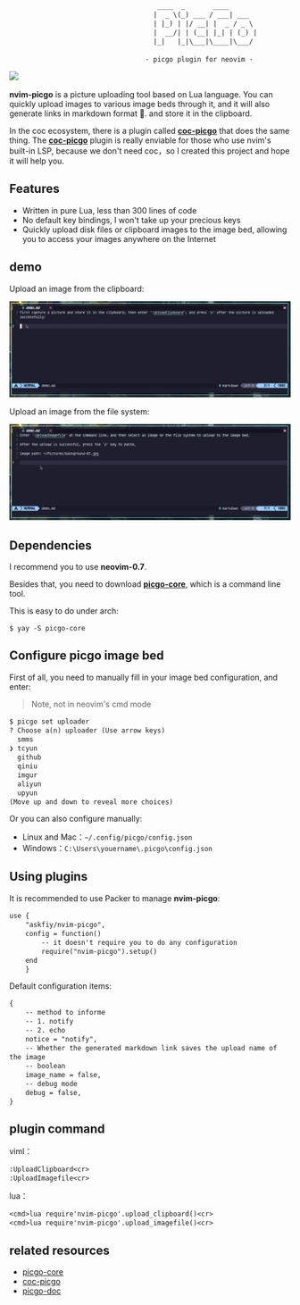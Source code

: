                                         ____  _       ____
                                        |  _ \(_) ___ / ___| ___
                                        | |_) | |/ __| |  _ / _ \
                                        |  __/| | (__| |_| | (_) |
                                        |_|   |_|\___|\____|\___/

                                      · picgo plugin for neovim ·

![](https://img.shields.io/badge/Perfect-neovim%20picgo-green)

**nvim-picgo** is a picture uploading tool based on Lua language. You can quickly upload images to various image beds through it, and it will also generate links in markdown format 🔗. and store it in the clipboard.

In the coc ecosystem, there is a plugin called **[coc-picgo](https://github.com/PLDaily/coc-picgo)** that does the same thing.
The **[coc-picgo](https://github.com/PLDaily/coc-picgo)** plugin is really enviable for those who use nvim's built-in LSP, because we don't need coc，so I created this project and hope it will help you.

## Features

- Written in pure Lua, less than 300 lines of code
- No default key bindings, I won't take up your precious keys
- Quickly upload disk files or clipboard images to the image bed, allowing you to access your images anywhere on the Internet

## demo

Upload an image from the clipboard:

![](./demo/demo1.gif)

Upload an image from the file system:

![](./demo/demo2.gif)

## Dependencies

I recommend you to use **neovim-0.7**.

Besides that, you need to download **[picgo-core](https://github.com/PicGo/PicGo-Core)**, which is a command line tool.

This is easy to do under arch:

```
$ yay -S picgo-core
```

## Configure picgo image bed

First of all, you need to manually fill in your image bed configuration, and enter:

> Note, not in neovim's cmd mode

```
$ picgo set uploader
? Choose a(n) uploader (Use arrow keys)
  smms
❯ tcyun
  github
  qiniu
  imgur
  aliyun
  upyun
(Move up and down to reveal more choices)
```

Or you can also configure manually:

- Linux and Mac：`~/.config/picgo/config.json`
- Windows：`C:\Users\youername\.picgo\config.json`

## Using plugins

It is recommended to use Packer to manage **nvim-picgo**:

```
use {
    "askfiy/nvim-picgo",
    config = function()
        -- it doesn't require you to do any configuration
        require("nvim-picgo").setup()
    end
    }
```

Default configuration items:

```
{
    -- method to informe
    -- 1. notify
    -- 2. echo
    notice = "notify",
    -- Whether the generated markdown link saves the upload name of the image
    -- boolean
    image_name = false,
    -- debug mode
    debug = false,
}
```

## plugin command

viml：

```
:UploadClipboard<cr>
:UploadImagefile<cr>
```

lua：

```
<cmd>lua require'nvim-picgo'.upload_clipboard()<cr>
<cmd>lua require'nvim-picgo'.upload_imagefile()<cr>
```

## related resources

- [picgo-core](https://github.com/PicGo/PicGo-Core)
- [coc-picgo](https://github.com/PLDaily/coc-picgo)
- [picgo-doc](https://picgo.github.io/PicGo-Doc/en/guide/)

